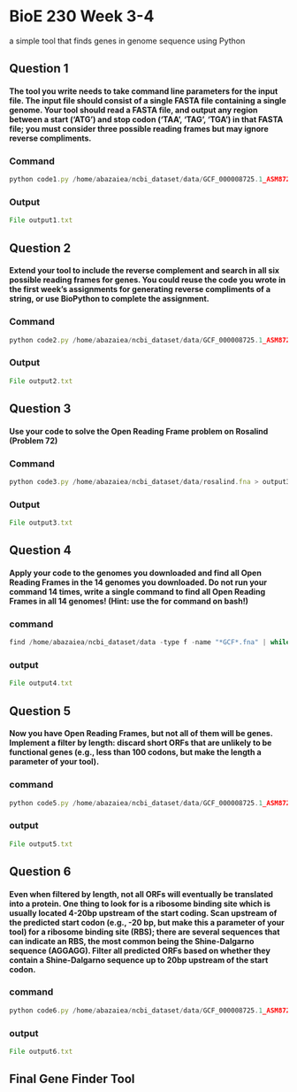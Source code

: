 # BioE 230 Week 3-4

a simple tool that finds genes in genome sequence using Python

## Question 1 

#### The tool you write needs to take command line parameters for the input file. The input file should consist of a single FASTA file containing a single genome. Your tool should read a FASTA file, and output any region between a start (‘ATG’) and stop codon (‘TAA’, ‘TAG’, ‘TGA’) in that FASTA file; you must consider three possible reading frames but may ignore reverse compliments. 

### Command 
```javascript
python code1.py /home/abazaiea/ncbi_dataset/data/GCF_000008725.1_ASM872v1_genomic.fna > output1.txt
```


###  Output
```javascript
File output1.txt 

```
## Question 2
#### Extend your tool to include the reverse complement and search in all six possible reading frames for genes. You could reuse the code you wrote in the first week’s assignments for generating reverse compliments of a string, or use BioPython to complete the assignment.

### Command 
```javascript
python code2.py /home/abazaiea/ncbi_dataset/data/GCF_000008725.1_ASM872v1_genomic.fna > output2.txt
```


###  Output
```javascript
File output2.txt 

```

##  Question 3

#### Use your code to solve the Open Reading Frame problem on Rosalind (Problem 72)


### Command 
```javascript
python code3.py /home/abazaiea/ncbi_dataset/data/rosalind.fna > output3.txt
```


###  Output
```javascript
File output3.txt 

```
## Question 4
#### Apply your code to the genomes you downloaded and find all Open Reading Frames in the 14 genomes you downloaded. Do not run your command 14 times, write a single command to find all Open Reading Frames in all 14 genomes! (Hint: use the for command on bash!)

### command 
```javascript
find /home/abazaiea/ncbi_dataset/data -type f -name "*GCF*.fna" | while read genome; do python gene2.py "$genome"; done > output4.txt
```

### output
```javascript
File output4.txt

```

## Question 5
#### Now you have Open Reading Frames, but not all of them will be genes. Implement a filter by length: discard short ORFs that are unlikely to be functional genes (e.g., less than 100 codons, but make the length a parameter of your tool).



### command 
```javascript
python code5.py /home/abazaiea/ncbi_dataset/data/GCF_000008725.1_ASM872v1_genomic.fna -l 100 > output5.txt
```

### output
```javascript
File output5.txt

```
## Question 6

#### Even when filtered by length, not all ORFs will eventually be translated into a protein. One thing to look for is a ribosome binding site which is usually located 4-20bp upstream of the start coding. Scan upstream of the predicted start codon (e.g., -20 bp, but make this a parameter of your tool) for a ribosome binding site (RBS); there are several sequences that can indicate an RBS, the most common being the Shine-Dalgarno sequence (AGGAGG). Filter all predicted ORFs based on whether they contain a Shine-Dalgarno sequence up to 20bp upstream of the start codon.



### command 
```javascript
python code6.py /home/abazaiea/ncbi_dataset/data/GCF_000008725.1_ASM872v1_genomic.fna -l 100 > output6.txt

```

### output
```javascript
File output6.txt

```
## Final Gene Finder Tool 

```javascript


```
